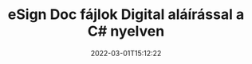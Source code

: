 ---
############################# Static ############################
layout: "auto-gen-signature"
date: 2022-03-01T15:12:22
draft: false
operation: Sign
signaturetype: Digital
fileformat: Doc
productName: .NET
lang: hu
productCode: net
otherformats: pdf doc docx docm dot dotx odt ott xls xlsx xlsm xlsb ods ots xltx xltm pptx pptm
breadcrumb: Put Digital signature on Doc for C#

############################# Head ############################
head_title: "Digitális elektronikus aláírás hozzáadása a Doc fájlhoz a C# segítségével"
head_description: "Helyezze el a digitális aláírást a .NET Doc fájljába néhány sor kód használatával. A GroupDocs Document Signature API segítségével több tucat fájlformátumot írhat alá."

############################# Header ############################
title: "eSign Doc fájlok Digital aláírással a C# nyelven"
description: "Digital aláírás hozzáadása néhány soros .NET kóddal"
bg_image: "https://cms.admin.containerize.com/templates/aspose/App_Themes/V3/images/bg/header1.png"
bg_overlay: false
button:
    enable: true

############################# SubMenu ############################
submenu:
    enable: true

    left:
        img_alt: "GroupDocs.Signature for .NET"
        image: "https://cms.admin.containerize.com/templates/groupdocs/images/product-logos/90x90-noborder/groupdocs-signature-net.png"
        product: "GroupDocs.Signature"
        platform: ".NET"



############################# About ############################
about:
    enable: true
    title: "A GroupDocs.Signature for .NET digitális aláírás API-ról"
    content: |
        A [GroupDocs.Signature for .NET](https://products.groupdocs.com/signature/net/) egy népszerű API dokumentumok digitális elektronikus aláírással és digitális tanúsítványokkal történő aláírására. A digitális aláírásokhoz az API PFX tanúsítványfájlokat használ a dokumentumok jelszóval védett privát és nyilvános kulccsal történő aláírására. A digitális aláírások használhatók üzleti dokumentumok hitelesítésére az eSign PDF adott oldallal, teljes Microsoft Office dokumentumok, például Words, Excel, Powerpoint fájlok és Open Office dokumentumok hitelesítésére. Az ügyfelek könnyen módosíthatják az aláírásokat, például szerkeszthetik, eltávolíthatják vagy módosíthatják. Az API lehetőséget biztosít az aláírások keresésére és ellenőrzésére. Ezenkívül számos lehetőség áll rendelkezésre az aláírások testreszabásához.
    

############################# Steps ############################
steps:
    enable: true
    title_left: "A {{Fájlformátum}} aláírásának lépései a Digital segítségével a C# programban"
    content_left: |
        A [GroupDocs.Signature for .NET](https://products.groupdocs.com/signature/net/) lehetővé teszi a Doc dokumentumok gyors és egyszerű aláírását Digital aláírással.
        
        * Hozzon létre egy példányt a Signature osztályból, amely {{Fájlformátum}} fájlt tartalmaz, amelyet elérési útként vagy memóriafolyamként kell aláírni
        * Példányosítsa a SignOptions osztályt, és állítsa be az összes kért adatot.
        * Hívja meg a Signature.Sign() metódust, amely átadja a kimeneti {{Fájlformátum}} fájlt vagy memóriafolyamot

    title_right: " rendszerkövetelmények"
    content_right: |
        A GroupDocs.Signature for .NET minden nagyobb platformon és operációs rendszeren támogatott. Mielőtt végrehajtaná az alábbi kódot, győződjön meg arról, hogy a következő előfeltételek telepítve vannak a rendszeren.

        * Operációs rendszerek: Microsoft Windows, Linux, MacOS
        * Fejlesztői környezetek: Microsoft Visual Studio, Xamarin, MonoDevelop
        * Frameworks: .NET Framework, .NET Standard, .NET Core, Mono
        * Szerezze meg a legújabb GroupDocs.Signature for .NET terméket a következőtől: [Nuget](https://www.nuget.org/packages/groupdocs.signature)
         
    code: |
        ```csharp    
                
        // Set up input Doc file
        string filePath = "input.doc";
        // Set up output file
        string outputFilePath = "output.doc";
        // Provide digital certificate
        string certificateFilePath = "certificate.pfx";

        // Instantiate Signature for input file
        using (GroupDocs.Signature.Signature signature = new GroupDocs.Signature.Signature(filePath))
        {
                //Provide sign options
                DigitalSignOptions options = new DigitalSignOptions(certificateFilePath)
                {
                    // set certificate password
                    Password = "1234567890",
                    // set signature position
                    Left = 50,
                    Top = 200,
                };

                // sign Doc document
                SignResult result = signature.Sign(outputFilePath, options);
        }

        ```

############################# Demos ############################
demos:
    enable: true
    title: "Doc dokumentumok aláírása Digital élő bemutatóval"
    content: |
       A [GroupDocs.Signature App](https://products.groupdocs.app/signature/family) webhelyen azonnal írjon alá Doc fájlt különféle aláírásokkal. Ingyenes online demo vár rád.          

############################# More Formats ############################
more_formats:
    enable: true
    title: "Egyéb támogatott Digital aláírások a C# számára"
    content: |
        "A {{Fájlformátum}} más aláírástípusokkal is aláírható. Kérjük, tekintse meg az alábbi listát."
    format: 
       
       
back_to_top:
    enable: true
---